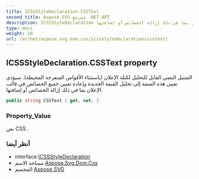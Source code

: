 ```yaml
---
title: ICSSStyleDeclaration.CSSText
second_title: Aspose.SVG لمرجع .NET API
description: ICSSStyleDeclaration ملكية. التمثيل النصي القابل للتحليل لكتلة الإعلان باستثناء الأقواس المتعرجة المحيطة. سيؤدي تعيين هذه السمة إلى تحليل القيمة الجديدة وإعادة تعيين جميع الخصائص في قالب الإعلان بما في ذلك إزالة الخصائص أو إضافتها.
type: docs
weight: 10
url: /ar/net/aspose.svg.dom.css/icssstyledeclaration/csstext/
---
```

## ICSSStyleDeclaration.CSSText property

التمثيل النصي القابل للتحليل لكتلة الإعلان (باستثناء الأقواس المتعرجة المحيطة). سيؤدي تعيين هذه السمة إلى تحليل القيمة الجديدة وإعادة تعيين جميع الخصائص في قالب الإعلان بما في ذلك إزالة الخصائص أو إضافتها.

```csharp
public string CSSText { get; set; }
```

### Property_Value

نص CSS .

### أنظر أيضا

* interface [ICSSStyleDeclaration](../)
* مساحة الاسم [Aspose.Svg.Dom.Css](../../icssstyledeclaration/)
* المجسم [Aspose.SVG](../../../)


